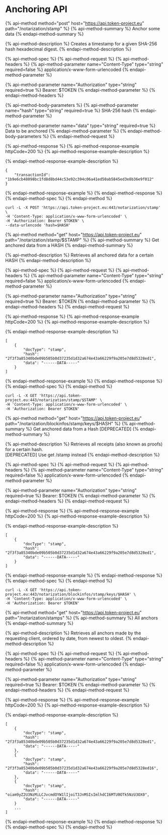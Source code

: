 # Anchoring API

{% api-method method="post" host="https://api.token-project.eu" path="/notarization/stamp" %}
{% api-method-summary %}
Anchor some data
{% endapi-method-summary %}

{% api-method-description %}
Creates a timestamp for a given SHA-256 hash hexadecimal digest.
{% endapi-method-description %}

{% api-method-spec %}
{% api-method-request %}
{% api-method-headers %}
{% api-method-parameter name="Content-Type" type="string" required=false %}
application/x-www-form-urlencoded
{% endapi-method-parameter %}

{% api-method-parameter name="Authorization" type="string" required=true %}
Bearer: $TOKEN
{% endapi-method-parameter %}
{% endapi-method-headers %}

{% api-method-body-parameters %}
{% api-method-parameter name="hash" type="string" required=true %}
SHA-256 hash
{% endapi-method-parameter %}

{% api-method-parameter name="data" type="string" required=true %}
Data to be anchored
{% endapi-method-parameter %}
{% endapi-method-body-parameters %}
{% endapi-method-request %}

{% api-method-response %}
{% api-method-response-example httpCode=200 %}
{% api-method-response-example-description %}

{% endapi-method-response-example-description %}

```text
{
    "transactionId": "1b9e6cb48098bc1fd8d8bd44c53e92c394c06a41ed50ab5845ed3e8b36e9f012"
}
```
{% endapi-method-response-example %}
{% endapi-method-response %}
{% endapi-method-spec %}
{% endapi-method %}

```text
curl -L -X POST 'https://api.token-project.eu:443/notarization/stamp' \
-H 'Content-Type: application/x-www-form-urlencoded' \
-H 'Authorization: Bearer $TOKEN' \
--data-urlencode 'hash=$HASH'
```

{% api-method method="get" host="https://api.token-project.eu" path="/notarization/stamp/$STAMP" %}
{% api-method-summary %}
Get anchored data from a HASH
{% endapi-method-summary %}

{% api-method-description %}
Retrieves all anchored data for a certain HASH
{% endapi-method-description %}

{% api-method-spec %}
{% api-method-request %}
{% api-method-headers %}
{% api-method-parameter name="Content-Type" type="string" required=false %}
application/x-www-form-urlencoded
{% endapi-method-parameter %}

{% api-method-parameter name="Authorization" type="string" required=true %}
Bearer: $TOKEN
{% endapi-method-parameter %}
{% endapi-method-headers %}
{% endapi-method-request %}

{% api-method-response %}
{% api-method-response-example httpCode=200 %}
{% api-method-response-example-description %}

{% endapi-method-response-example-description %}

```text
[
    {
        "docType": "stamp",
        "hash": "2f3f3a85340bde09b505b0d37235d1d32a674e43a66229f9a205e7d8d5328ed1",
        "data": "------DATA-----"
    }
]
```
{% endapi-method-response-example %}
{% endapi-method-response %}
{% endapi-method-spec %}
{% endapi-method %}

```text
curl -L -X GET 'https://api.token-project.eu:443/notarization/stamp/$STAMP' \
-H 'Content-Type: application/x-www-form-urlencoded' \
-H 'Authorization: Bearer $TOKEN'
```

{% api-method method="get" host="https://api.token-project.eu" path="/notarization/blockinfos/stamp/keys/$HASH" %}
{% api-method-summary %}
Get anchored data from a Hash \[DEPRECATED\]
{% endapi-method-summary %}

{% api-method-description %}
Retrieves all receipts \(also known as proofs\) for a certain hash.  
\[DEPRECATED\] Use get /stamp instead
{% endapi-method-description %}

{% api-method-spec %}
{% api-method-request %}
{% api-method-headers %}
{% api-method-parameter name="Content-Type" type="string" required=false %}
application/x-www-form-urlencoded
{% endapi-method-parameter %}

{% api-method-parameter name="Authorization" type="string" required=true %}
Bearer: $TOKEN
{% endapi-method-parameter %}
{% endapi-method-headers %}
{% endapi-method-request %}

{% api-method-response %}
{% api-method-response-example httpCode=200 %}
{% api-method-response-example-description %}

{% endapi-method-response-example-description %}

```text
[
    {
        "docType": "stamp",
        "hash": "2f3f3a85340bde09b505b0d37235d1d32a674e43a66229f9a205e7d8d5328ed1",
        "data": "------DATA-----"
    }
]
```
{% endapi-method-response-example %}
{% endapi-method-response %}
{% endapi-method-spec %}
{% endapi-method %}

```text
curl -L -X GET 'https://api.token-project.eu:443/notarization/blockinfos/stamp/keys/$HASH' \
-H 'Content-Type: application/x-www-form-urlencoded' \
-H 'Authorization: Bearer $TOKEN'
```

{% api-method method="get" host="https://api.token-project.eu" path="/notarization/stamps" %}
{% api-method-summary %}
All anchors
{% endapi-method-summary %}

{% api-method-description %}
Retrieves all anchors made by the requesting client, ordered by date, from newest to oldest.
{% endapi-method-description %}

{% api-method-spec %}
{% api-method-request %}
{% api-method-headers %}
{% api-method-parameter name="Content-Type" type="string" required=false %}
application/x-www-form-urlencoded
{% endapi-method-parameter %}

{% api-method-parameter name="Authorization" type="string" required=true %}
Bearer: $TOKEN
{% endapi-method-parameter %}
{% endapi-method-headers %}
{% endapi-method-request %}

{% api-method-response %}
{% api-method-response-example httpCode=200 %}
{% api-method-response-example-description %}

{% endapi-method-response-example-description %}

```text
[
    {
        "docType": "stamp",
        "hash": "2f3f3a85340bde09b505b0d37235d1d32a674e43a66229f9a205e7d8d5328ed1",
        "data": "------DATA-----"
    },
    {
        "docType": "stamp",
        "hash": "2f3f3a85340bde09b505b0d37235d1d32a674e43a66229f9a205e7d8d5328ed16",
        "data": "------DATA-----"
    },
    {
        "docType": "stamp",
        "hash": "oiam9yZ2U3NzMiLCJvcmdOYW1lIjoiT3JnMSIsImlhdCI6MTU0OTk5NzU3OX0",
        "data": "------DATA-----"
    }
    ...
]
```
{% endapi-method-response-example %}
{% endapi-method-response %}
{% endapi-method-spec %}
{% endapi-method %}

